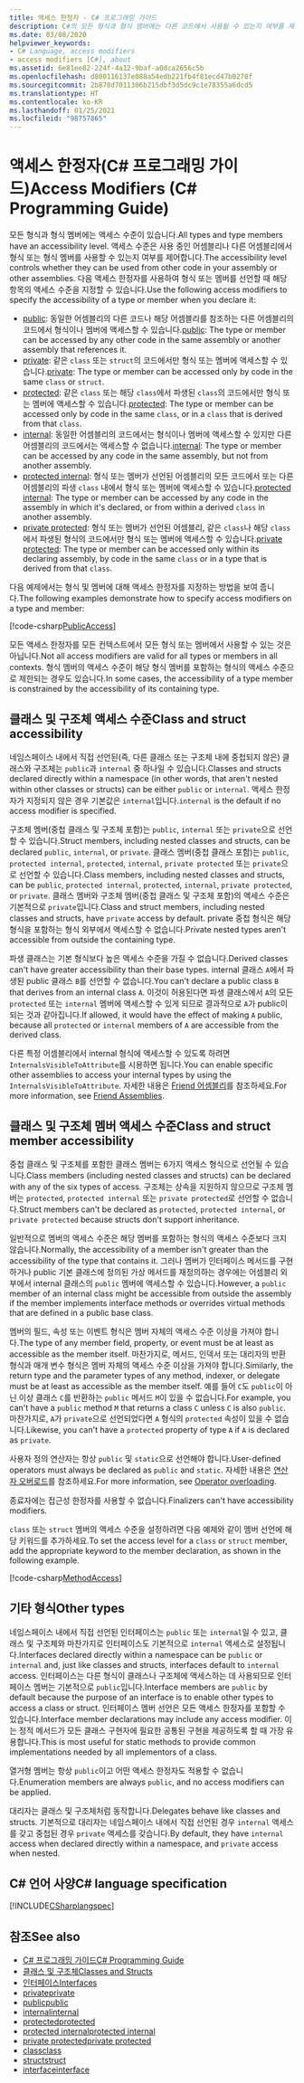 ```yaml
---
title: 액세스 한정자 - C# 프로그래밍 가이드
description: C#의 모든 형식과 형식 멤버에는 다른 코드에서 사용될 수 있는지 여부를 제어하는 액세스 가능성 수준이 있습니다. 이 액세스 한정자 목록을 검토합니다.
ms.date: 03/08/2020
helpviewer_keywords:
- C# Language, access modifiers
- access modifiers [C#], about
ms.assetid: 6e81ee82-224f-4a12-9baf-a0dca2656c5b
ms.openlocfilehash: d800116137e088a54edb221fb4f81ecd47b0278f
ms.sourcegitcommit: 2b878d7011306b215dbf3d5dc9c1e78355a6dcd5
ms.translationtype: HT
ms.contentlocale: ko-KR
ms.lasthandoff: 01/25/2021
ms.locfileid: "98757865"
---
```

# <a name="access-modifiers-c-programming-guide"></a><span data-ttu-id="2b33e-104">액세스 한정자(C# 프로그래밍 가이드)</span><span class="sxs-lookup"><span data-stu-id="2b33e-104">Access Modifiers (C# Programming Guide)</span></span>

<span data-ttu-id="2b33e-105">모든 형식과 형식 멤버에는 액세스 수준이 있습니다.</span><span class="sxs-lookup"><span data-stu-id="2b33e-105">All types and type members have an accessibility level.</span></span> <span data-ttu-id="2b33e-106">액세스 수준은 사용 중인 어셈블리나 다른 어셈블리에서 형식 또는 형식 멤버를 사용할 수 있는지 여부를 제어합니다.</span><span class="sxs-lookup"><span data-stu-id="2b33e-106">The accessibility level controls whether they can be used from other code in your assembly or other assemblies.</span></span> <span data-ttu-id="2b33e-107">다음 액세스 한정자를 사용하여 형식 또는 멤버를 선언할 때 해당 항목의 액세스 수준을 지정할 수 있습니다.</span><span class="sxs-lookup"><span data-stu-id="2b33e-107">Use the following access modifiers to specify the accessibility of a type or member when you declare it:</span></span>

- <span data-ttu-id="2b33e-108">[public](../../language-reference/keywords/public.md): 동일한 어셈블리의 다른 코드나 해당 어셈블리를 참조하는 다른 어셈블리의 코드에서 형식이나 멤버에 액세스할 수 있습니다.</span><span class="sxs-lookup"><span data-stu-id="2b33e-108">[public](../../language-reference/keywords/public.md): The type or member can be accessed by any other code in the same assembly or another assembly that references it.</span></span>
- <span data-ttu-id="2b33e-109">[private](../../language-reference/keywords/private.md): 같은 `class` 또는 `struct`의 코드에서만 형식 또는 멤버에 액세스할 수 있습니다.</span><span class="sxs-lookup"><span data-stu-id="2b33e-109">[private](../../language-reference/keywords/private.md): The type or member can be accessed only by code in the same `class` or `struct`.</span></span>
- <span data-ttu-id="2b33e-110">[protected](../../language-reference/keywords/protected.md): 같은 `class` 또는 해당 `class`에서 파생된 `class`의 코드에서만 형식 또는 멤버에 액세스할 수 있습니다.</span><span class="sxs-lookup"><span data-stu-id="2b33e-110">[protected](../../language-reference/keywords/protected.md): The type or member can be accessed only by code in the same `class`, or in a `class` that is derived from that `class`.</span></span>
- <span data-ttu-id="2b33e-111">[internal](../../language-reference/keywords/internal.md): 동일한 어셈블리의 코드에서는 형식이나 멤버에 액세스할 수 있지만 다른 어셈블리의 코드에서는 액세스할 수 없습니다.</span><span class="sxs-lookup"><span data-stu-id="2b33e-111">[internal](../../language-reference/keywords/internal.md): The type or member can be accessed by any code in the same assembly, but not from another assembly.</span></span>
- <span data-ttu-id="2b33e-112">[protected internal](../../language-reference/keywords/protected-internal.md): 형식 또는 멤버가 선언된 어셈블리의 모든 코드에서 또는 다른 어셈블리의 파생 `class` 내에서 형식 또는 멤버에 액세스할 수 있습니다.</span><span class="sxs-lookup"><span data-stu-id="2b33e-112">[protected internal](../../language-reference/keywords/protected-internal.md): The type or member can be accessed by any code in the assembly in which it's declared, or from within a derived `class` in another assembly.</span></span>
- <span data-ttu-id="2b33e-113">[private protected](../../language-reference/keywords/private-protected.md): 형식 또는 멤버가 선언된 어셈블리, 같은 `class`나 해당 `class`에서 파생된 형식의 코드에서만 형식 또는 멤버에 액세스할 수 있습니다.</span><span class="sxs-lookup"><span data-stu-id="2b33e-113">[private protected](../../language-reference/keywords/private-protected.md): The type or member can be accessed only within its declaring assembly, by code in the same `class` or in a type that is derived from that `class`.</span></span>

<span data-ttu-id="2b33e-114">다음 예제에서는 형식 및 멤버에 대해 액세스 한정자를 지정하는 방법을 보여 줍니다.</span><span class="sxs-lookup"><span data-stu-id="2b33e-114">The following examples demonstrate how to specify access modifiers on a type and member:</span></span>

[!code-csharp[PublicAccess](~/samples/snippets/csharp/objectoriented/accessmodifiers.cs#PublicAccess)]

<span data-ttu-id="2b33e-115">모든 액세스 한정자를 모든 컨텍스트에서 모든 형식 또는 멤버에서 사용할 수 있는 것은 아닙니다.</span><span class="sxs-lookup"><span data-stu-id="2b33e-115">Not all access modifiers are valid for all types or members in all contexts.</span></span> <span data-ttu-id="2b33e-116">형식 멤버의 액세스 수준이 해당 형식 멤버를 포함하는 형식의 액세스 수준으로 제한되는 경우도 있습니다.</span><span class="sxs-lookup"><span data-stu-id="2b33e-116">In some cases, the accessibility of a type member is constrained by the accessibility of its containing type.</span></span>

## <a name="class-and-struct-accessibility"></a><span data-ttu-id="2b33e-117">클래스 및 구조체 액세스 수준</span><span class="sxs-lookup"><span data-stu-id="2b33e-117">Class and struct accessibility</span></span>  

<span data-ttu-id="2b33e-118">네임스페이스 내에서 직접 선언된(즉, 다른 클래스 또는 구조체 내에 중첩되지 않은) 클래스와 구조체는 `public`과 `internal` 중 하나일 수 있습니다.</span><span class="sxs-lookup"><span data-stu-id="2b33e-118">Classes and structs declared directly within a namespace (in other words, that aren't nested within other classes or structs) can be either `public` or `internal`.</span></span> <span data-ttu-id="2b33e-119">액세스 한정자가 지정되지 않은 경우 기본값은 `internal`입니다.</span><span class="sxs-lookup"><span data-stu-id="2b33e-119">`internal` is the default if no access modifier is specified.</span></span>

<span data-ttu-id="2b33e-120">구조체 멤버(중첩 클래스 및 구조체 포함)는 `public`, `internal` 또는 `private`으로 선언할 수 있습니다.</span><span class="sxs-lookup"><span data-stu-id="2b33e-120">Struct members, including nested classes and structs, can be declared `public`, `internal`, or `private`.</span></span> <span data-ttu-id="2b33e-121">클래스 멤버(중첩 클래스 포함)는 `public`, `protected internal`, `protected`, `internal`, `private protected` 또는 `private`으로 선언할 수 있습니다.</span><span class="sxs-lookup"><span data-stu-id="2b33e-121">Class members, including nested classes and structs, can be `public`, `protected internal`, `protected`, `internal`, `private protected`, or `private`.</span></span> <span data-ttu-id="2b33e-122">클래스 멤버와 구조체 멤버(중첩 클래스 및 구조체 포함)의 액세스 수준은 기본적으로 `private`입니다.</span><span class="sxs-lookup"><span data-stu-id="2b33e-122">Class and struct members,  including nested classes and structs, have `private` access by default.</span></span> <span data-ttu-id="2b33e-123">private 중첩 형식은 해당 형식을 포함하는 형식 외부에서 액세스할 수 없습니다.</span><span class="sxs-lookup"><span data-stu-id="2b33e-123">Private nested types aren't accessible from outside the containing type.</span></span>

<span data-ttu-id="2b33e-124">파생 클래스는 기본 형식보다 높은 액세스 수준을 가질 수 없습니다.</span><span class="sxs-lookup"><span data-stu-id="2b33e-124">Derived classes can't have greater accessibility than their base types.</span></span> <span data-ttu-id="2b33e-125">internal 클래스 `A`에서 파생된 public 클래스 `B`를 선언할 수 없습니다.</span><span class="sxs-lookup"><span data-stu-id="2b33e-125">You can't declare a public class `B` that derives from an internal class `A`.</span></span> <span data-ttu-id="2b33e-126">이것이 허용된다면 파생 클래스에서 `A`의 모든 `protected` 또는 `internal` 멤버에 액세스할 수 있게 되므로 결과적으로 `A`가 public이 되는 것과 같아집니다.</span><span class="sxs-lookup"><span data-stu-id="2b33e-126">If allowed, it would have the effect of making `A` public, because all `protected` or `internal` members of `A` are accessible from the derived class.</span></span>

<span data-ttu-id="2b33e-127">다른 특정 어셈블리에서 internal 형식에 액세스할 수 있도록 하려면 `InternalsVisibleToAttribute`를 시용하면 됩니다.</span><span class="sxs-lookup"><span data-stu-id="2b33e-127">You can enable specific other assemblies to access your internal types by using the `InternalsVisibleToAttribute`.</span></span> <span data-ttu-id="2b33e-128">자세한 내용은 [Friend 어셈블리](../../../standard/assembly/friend.md)를 참조하세요.</span><span class="sxs-lookup"><span data-stu-id="2b33e-128">For more information, see [Friend Assemblies](../../../standard/assembly/friend.md).</span></span>

## <a name="class-and-struct-member-accessibility"></a><span data-ttu-id="2b33e-129">클래스 및 구조체 멤버 액세스 수준</span><span class="sxs-lookup"><span data-stu-id="2b33e-129">Class and struct member accessibility</span></span>  

<span data-ttu-id="2b33e-130">중첩 클래스 및 구조체를 포함한 클래스 멤버는 6가지 액세스 형식으로 선언될 수 있습니다.</span><span class="sxs-lookup"><span data-stu-id="2b33e-130">Class members (including nested classes and structs) can be declared with any of the six types of access.</span></span> <span data-ttu-id="2b33e-131">구조체는 상속을 지원하지 않으므로 구조체 멤버는 `protected`, `protected internal` 또는 `private protected`로 선언할 수 없습니다.</span><span class="sxs-lookup"><span data-stu-id="2b33e-131">Struct members can't be declared as `protected`, `protected internal`, or `private protected` because structs don't support inheritance.</span></span>

<span data-ttu-id="2b33e-132">일반적으로 멤버의 액세스 수준은 해당 멤버를 포함하는 형식의 액세스 수준보다 크지 않습니다.</span><span class="sxs-lookup"><span data-stu-id="2b33e-132">Normally, the accessibility of a member isn't greater than the accessibility of the type that contains it.</span></span> <span data-ttu-id="2b33e-133">그러나 멤버가 인터페이스 메서드를 구현하거나 public 기본 클래스에 정의된 가상 메서드를 재정의하는 경우에는 어셈블리 외부에서 internal 클래스의 `public` 멤버에 액세스할 수 있습니다.</span><span class="sxs-lookup"><span data-stu-id="2b33e-133">However, a `public` member of an internal class might be accessible from outside the assembly if the member implements interface methods or overrides virtual methods that are defined in a public base class.</span></span>

<span data-ttu-id="2b33e-134">멤버의 필드, 속성 또는 이벤트 형식은 멤버 자체의 액세스 수준 이상을 가져야 합니다.</span><span class="sxs-lookup"><span data-stu-id="2b33e-134">The type of any member field, property, or event must be at least as accessible as the member itself.</span></span> <span data-ttu-id="2b33e-135">마찬가지로, 메서드, 인덱서 또는 대리자의 반환 형식과 매개 변수 형식은 멤버 자체의 액세스 수준 이상을 가져야 합니다.</span><span class="sxs-lookup"><span data-stu-id="2b33e-135">Similarly, the return type and the parameter types of any method, indexer, or delegate must be at least as accessible as the member itself.</span></span> <span data-ttu-id="2b33e-136">예를 들어 `C`도 `public`이 아닌 이상 클래스 `C`를 반환하는 `public` 메서드 `M`이 있을 수 없습니다.</span><span class="sxs-lookup"><span data-stu-id="2b33e-136">For example, you can't have a `public` method `M` that returns a class `C` unless `C` is also `public`.</span></span> <span data-ttu-id="2b33e-137">마찬가지로, `A`가 `private`으로 선언되었다면 `A` 형식의 `protected` 속성이 있을 수 없습니다.</span><span class="sxs-lookup"><span data-stu-id="2b33e-137">Likewise, you can't have a `protected` property of type `A` if `A` is declared as `private`.</span></span>

<span data-ttu-id="2b33e-138">사용자 정의 연산자는 항상 `public` 및 `static`으로 선언해야 합니다.</span><span class="sxs-lookup"><span data-stu-id="2b33e-138">User-defined operators must always be declared as `public` and `static`.</span></span> <span data-ttu-id="2b33e-139">자세한 내용은 [연산자 오버로드](../../language-reference/operators/operator-overloading.md)를 참조하세요.</span><span class="sxs-lookup"><span data-stu-id="2b33e-139">For more information, see [Operator overloading](../../language-reference/operators/operator-overloading.md).</span></span>

<span data-ttu-id="2b33e-140">종료자에는 접근성 한정자를 사용할 수 없습니다.</span><span class="sxs-lookup"><span data-stu-id="2b33e-140">Finalizers can't have accessibility modifiers.</span></span>

<span data-ttu-id="2b33e-141">`class` 또는 `struct` 멤버의 액세스 수준을 설정하려면 다음 예제와 같이 멤버 선언에 해당 키워드를 추가하세요.</span><span class="sxs-lookup"><span data-stu-id="2b33e-141">To set the access level for a `class` or `struct` member, add the appropriate keyword to the member declaration, as shown in the following example.</span></span>

[!code-csharp[MethodAccess](~/samples/snippets/csharp/objectoriented/accessmodifiers.cs#MethodAccess)]

## <a name="other-types"></a><span data-ttu-id="2b33e-142">기타 형식</span><span class="sxs-lookup"><span data-stu-id="2b33e-142">Other types</span></span>

<span data-ttu-id="2b33e-143">네임스페이스 내에서 직접 선언된 인터페이스는 `public` 또는 `internal`일 수 있고, 클래스 및 구조체와 마찬가지로 인터페이스도 기본적으로 `internal` 액세스로 설정됩니다.</span><span class="sxs-lookup"><span data-stu-id="2b33e-143">Interfaces declared directly within a namespace can be `public` or `internal` and, just like classes and structs, interfaces default to `internal` access.</span></span> <span data-ttu-id="2b33e-144">인터페이스는 다른 형식이 클래스나 구조체에 액세스하는 데 사용되므로 인터페이스 멤버는 기본적으로 `public`입니다.</span><span class="sxs-lookup"><span data-stu-id="2b33e-144">Interface members are `public` by default because the purpose of an interface is to enable other types to access a class or struct.</span></span> <span data-ttu-id="2b33e-145">인터페이스 멤버 선언은 모든 액세스 한정자를 포함할 수 있습니다.</span><span class="sxs-lookup"><span data-stu-id="2b33e-145">Interface member declarations may include any access modifier.</span></span> <span data-ttu-id="2b33e-146">이는 정적 메서드가 모든 클래스 구현자에 필요한 공통된 구현을 제공하도록 할 때 가장 유용합니다.</span><span class="sxs-lookup"><span data-stu-id="2b33e-146">This is most useful for static methods to provide common implementations needed by all implementors of a class.</span></span>

<span data-ttu-id="2b33e-147">열거형 멤버는 항상 `public`이고 어떤 액세스 한정자도 적용할 수 없습니다.</span><span class="sxs-lookup"><span data-stu-id="2b33e-147">Enumeration members are always `public`, and no access modifiers can be applied.</span></span>

<span data-ttu-id="2b33e-148">대리자는 클래스 및 구조체처럼 동작합니다.</span><span class="sxs-lookup"><span data-stu-id="2b33e-148">Delegates behave like classes and structs.</span></span> <span data-ttu-id="2b33e-149">기본적으로 대리자는 네임스페이스 내에서 직접 선언된 경우 `internal` 액세스를 갖고 중첩된 경우 `private` 액세스를 갖습니다.</span><span class="sxs-lookup"><span data-stu-id="2b33e-149">By default, they have `internal` access when declared directly within a namespace, and `private` access when nested.</span></span>

## <a name="c-language-specification"></a><span data-ttu-id="2b33e-150">C# 언어 사양</span><span class="sxs-lookup"><span data-stu-id="2b33e-150">C# language specification</span></span>

[!INCLUDE[CSharplangspec](~/includes/csharplangspec-md.md)]  

## <a name="see-also"></a><span data-ttu-id="2b33e-151">참조</span><span class="sxs-lookup"><span data-stu-id="2b33e-151">See also</span></span>

- [<span data-ttu-id="2b33e-152">C# 프로그래밍 가이드</span><span class="sxs-lookup"><span data-stu-id="2b33e-152">C# Programming Guide</span></span>](../index.md)
- [<span data-ttu-id="2b33e-153">클래스 및 구조체</span><span class="sxs-lookup"><span data-stu-id="2b33e-153">Classes and Structs</span></span>](./index.md)
- [<span data-ttu-id="2b33e-154">인터페이스</span><span class="sxs-lookup"><span data-stu-id="2b33e-154">Interfaces</span></span>](../interfaces/index.md)
- [<span data-ttu-id="2b33e-155">private</span><span class="sxs-lookup"><span data-stu-id="2b33e-155">private</span></span>](../../language-reference/keywords/private.md)
- [<span data-ttu-id="2b33e-156">public</span><span class="sxs-lookup"><span data-stu-id="2b33e-156">public</span></span>](../../language-reference/keywords/public.md)
- [<span data-ttu-id="2b33e-157">internal</span><span class="sxs-lookup"><span data-stu-id="2b33e-157">internal</span></span>](../../language-reference/keywords/internal.md)
- [<span data-ttu-id="2b33e-158">protected</span><span class="sxs-lookup"><span data-stu-id="2b33e-158">protected</span></span>](../../language-reference/keywords/protected.md)
- [<span data-ttu-id="2b33e-159">protected internal</span><span class="sxs-lookup"><span data-stu-id="2b33e-159">protected internal</span></span>](../../language-reference/keywords/protected-internal.md)
- [<span data-ttu-id="2b33e-160">private protected</span><span class="sxs-lookup"><span data-stu-id="2b33e-160">private protected</span></span>](../../language-reference/keywords/private-protected.md)
- [<span data-ttu-id="2b33e-161">class</span><span class="sxs-lookup"><span data-stu-id="2b33e-161">class</span></span>](../../language-reference/keywords/class.md)
- [<span data-ttu-id="2b33e-162">struct</span><span class="sxs-lookup"><span data-stu-id="2b33e-162">struct</span></span>](../../language-reference/builtin-types/struct.md)
- [<span data-ttu-id="2b33e-163">interface</span><span class="sxs-lookup"><span data-stu-id="2b33e-163">interface</span></span>](../../language-reference/keywords/interface.md)
